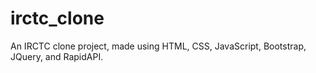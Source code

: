 # irctc_clone
An IRCTC clone project, made using HTML, CSS, JavaScript, Bootstrap, JQuery, and RapidAPI.
